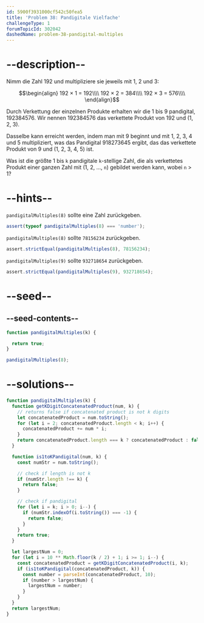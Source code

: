 ```yaml
---
id: 5900f3931000cf542c50fea5
title: 'Problem 38: Pandigitale Vielfache'
challengeType: 1
forumTopicId: 302042
dashedName: problem-38-pandigital-multiples
---
```


# --description--

Nimm die Zahl 192 und multipliziere sie jeweils mit 1, 2 und 3:

$$\begin{align}   192 × 1 = 192\\\\
  192 × 2 = 384\\\\   192 × 3 = 576\\\\
\end{align}$$

Durch Verkettung der einzelnen Produkte erhalten wir die 1 bis 9 pandigital, 192384576. Wir nennen 192384576 das verkettete Produkt von 192 und (1, 2, 3).

Dasselbe kann erreicht werden, indem man mit 9 beginnt und mit 1, 2, 3, 4 und 5 multipliziert, was das Pandigital 918273645 ergibt, das das verkettete Produkt von 9 und (1, 2, 3, 4, 5) ist.

Was ist die größte 1 bis `k` pandigitale `k`-stellige Zahl, die als verkettetes Produkt einer ganzen Zahl mit (1, 2, ..., `n`) gebildet werden kann, wobei `n` > 1?

# --hints--

`pandigitalMultiples(8)` sollte eine Zahl zurückgeben.

```js
assert(typeof pandigitalMultiples(8) === 'number');
```

`pandigitalMultiples(8)` sollte `78156234` zurückgeben.

```js
assert.strictEqual(pandigitalMultiples(8), 78156234);
```

`pandigitalMultiples(9)` sollte `932718654` zurückgeben.

```js
assert.strictEqual(pandigitalMultiples(9), 932718654);
```

# --seed--

## --seed-contents--

```js
function pandigitalMultiples(k) {

  return true;
}

pandigitalMultiples(8);
```

# --solutions--

```js
function pandigitalMultiples(k) {
  function getKDigitConcatenatedProduct(num, k) {
    // returns false if concatenated product is not k digits
    let concatenatedProduct = num.toString();
    for (let i = 2; concatenatedProduct.length < k; i++) {
      concatenatedProduct += num * i;
    }
    return concatenatedProduct.length === k ? concatenatedProduct : false;
  }

  function is1toKPandigital(num, k) {
    const numStr = num.toString();

    // check if length is not k
    if (numStr.length !== k) {
      return false;
    }

    // check if pandigital
    for (let i = k; i > 0; i--) {
      if (numStr.indexOf(i.toString()) === -1) {
        return false;
      }
    }
    return true;
  }

  let largestNum = 0;
  for (let i = 10 ** Math.floor(k / 2) + 1; i >= 1; i--) {
    const concatenatedProduct = getKDigitConcatenatedProduct(i, k);
    if (is1toKPandigital(concatenatedProduct, k)) {
      const number = parseInt(concatenatedProduct, 10);
      if (number > largestNum) {
        largestNum = number;
      }
    }
  }
  return largestNum;
}
```
